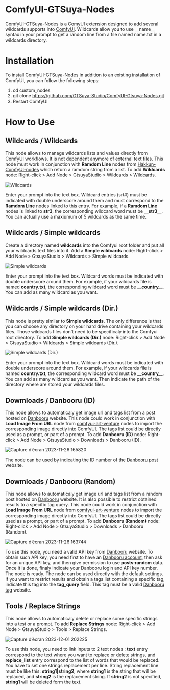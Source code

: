 # ComfyUI-GTSuya-Nodes

ComfyUI-GTSuya-Nodes is a ComyUI extension designed to add several wildcards supports into [ComfyUI](https://github.com/comfyanonymous/ComfyUI). Wildcards allow you to use \_\_name__ syntax in your prompt to get a random line from a file named name.txt in a wildcards directory.

# Installation
To install ComfyUI-GTSuya-Nodes in addition to an existing installation of ComfyUI, you can follow the following steps:

1. cd custom_nodes
1. git clone https://github.com/GTSuya-Studio/ComfyUI-Gtsuya-Nodes.git
1. Restart ComfyUI

# How to Use
## Wildcards / Wildcards
This node allows to manage wildcards lists and values directly from ComfyUI workflows. It is not dependent anymore of external text files. This node must work in conjunction with **Ramdom Line** nodes from [Hakkun-ComfyUI-nodes](https://github.com/tudal/Hakkun-ComfyUI-nodes) which return a ramdom string from a list. To add **Wildcards** node: Right-click > Add Node > GtsuyaStudio > Wildcards > Wildcards.

![Wildcards](https://github.com/GTSuya-Studio/ComfyUI-Gtsuya-Nodes/assets/29682182/3ff04623-c4ed-470a-b923-469c1d899991)

Enter your prompt into the text box. Wildcard entries (srt#) must be indicated with double underscore around them and must correspond to the **Ramdom Line** nodes linked to this entry. For example, if a **Ramdom Line** nodes is linked to **str3**, the corresponding wildcard word must be **\_\_str3__**. You can actually use a maxiumum of 5 wildcards as the same time.

## Wildcards / Simple wildcards
Create a directory named **wildcards** into the Comfyui root folder and put all your wildcards text files into it. Add a **Simple wildcards** node: Right-click > Add Node > GtsuyaStudio > Wildcards > Simple wildcards.

![Simple wildcards](https://github.com/GTSuya-Studio/ComfyUI-Gtsuya-Nodes/assets/29682182/6f319087-3efb-4f63-8489-216909e64085)

Enter your prompt into the text box. Wildcard words must be indicated with double underscore around them. For example, if your wildcards file is named **country.txt**, the corresponding wildcard word must be **\_\_country__**. You can add as many wildcard as you want.

## Wildcards / Simple wildcards (Dir.)
This node is pretty similar to **Simple wildcards**. The only difference is that you can choose any directory on your hard drive containing your wildcards files. Those wildcards files don't need to be specificaly into the Comfyui root directory. To add **Simple wildcards (Dir.)** node: Right-click > Add Node > GtsuyaStudio > Wildcards > Simple wildcards (Dir.).

![Simple wildcards (Dir.)](https://github.com/GTSuya-Studio/ComfyUI-Gtsuya-Nodes/assets/29682182/e9bb74e7-4496-4bba-8477-44dad4639f58)

Enter your prompt into the text box. Wildcard words must be indicated with double underscore around them. For example, if your wildcards file is named **country.txt**, the corresponding wildcard word must be **\_\_country__**. You can add as many wildcard as you want. Then indicate the path of the directory where are stored your wildcards files.

## Dowmloads / Danbooru (ID)
This node allows to automaticaly get image url and tags list from a post hosted on [Danbooru](https://danbooru.donmai.us/) website. This node could work in conjunction with **Load Image From URL** node from [comfyui-art-venture](https://github.com/sipherxyz/comfyui-art-venture) nodes to import the corresponding image directly into ComfyUI. The tags list could be directly used as a prompt, or part of a prompt. To add **Danbooru (ID)** node: Right-click > Add Node > GtsuyaStudio > Downloads > Danbooru (ID).

![Capture d’écran 2023-11-26 165820](https://github.com/GTSuya-Studio/ComfyUI-Gtsuya-Nodes/assets/29682182/d09a0d22-7d87-4d03-8302-4d305f149f12)

The node can be used by indicating the ID number of the [Danbooru post](https://danbooru.donmai.us/posts) website. 

## Dowmloads / Danbooru (Random)
This node allows to automaticaly get image url and tags list from a random post hosted on [Danbooru](https://danbooru.donmai.us/) website. It is also possible to restrict obtained results to a specific tag query. This node could work in conjunction with **Load Image From URL** node from [comfyui-art-venture](https://github.com/sipherxyz/comfyui-art-venture) nodes to import the corresponding image directly into ComfyUI. The tags list could be directly used as a prompt, or part of a prompt. To add **Danbooru (Random)** node: Right-click > Add Node > GtsuyaStudio > Downloads > Danbooru (Random).

![Capture d’écran 2023-11-26 163744](https://github.com/GTSuya-Studio/ComfyUI-Gtsuya-Nodes/assets/29682182/d6d8fc8a-da16-4403-ab56-1343d00a56e5)

To use this node, you need a valid API key from [Danbooru](https://danbooru.donmai.us/) website. To obtain such API key, you need first to have an [Danbooru account](https://danbooru.donmai.us/users/new), then ask for an unique API key, and then give permission to use **posts:random** data. Once it is done, finaly indicate your Danbooru login and API key number. The node is ready. The node can be used directly with the default settings. If you want to restrict results and obtain a tags list containing a specific tag, indicate this tag into the **tag_query** field. This tag must be a valid [Danbooru tag](https://danbooru.donmai.us/tags) website.

## Tools / Replace Strings
This node allows to automaticaly delete or replace some specific strings into a test or a prompt. To add **Replace Strings** node: Right-click > Add Node > GtsuyaStudio > Tools > Replace Strings.

![Capture d’écran 2023-12-01 202225](https://github.com/GTSuya-Studio/ComfyUI-Gtsuya-Nodes/assets/29682182/dc9409bf-1b12-4571-9deb-755e31e16281)

To use this node, you need to link inputs to 2 text nodes : **text** entry correspond to the text where you want to replace or delete strings, and **replace_list** entry correspond to the list of words that would be replaced. You have to set one strings replacement per line. String replacement line must be like this: **string1|string2**, where **string1** is the  string that will be replaced, and **string2** is the replacement string. If **string2** is not specified, **string1** will be deleted form the text.
 

